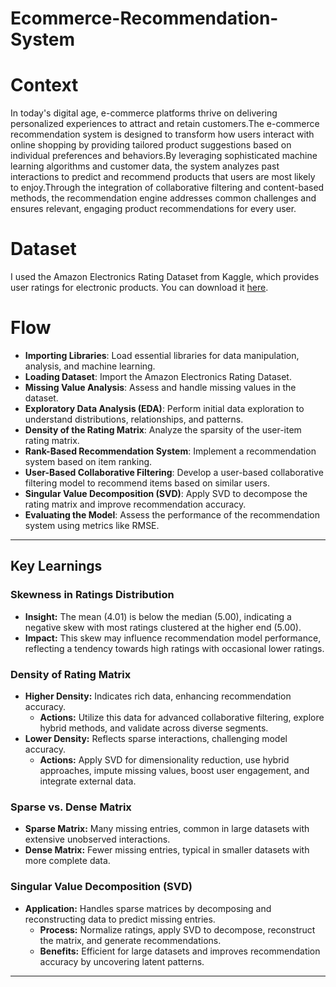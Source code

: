 # Ecommerce-Recommendation-System

# Context 

In today's digital age, e-commerce platforms thrive on delivering personalized experiences to attract and retain customers.The e-commerce recommendation system is designed to transform how users interact with online shopping by providing tailored product suggestions based on individual preferences and behaviors.By leveraging sophisticated machine learning algorithms and customer data, the system analyzes past interactions to predict and recommend products that users are most likely to enjoy.Through the integration of collaborative filtering and content-based methods, the recommendation engine addresses common challenges and ensures relevant, engaging product recommendations for every user.

# Dataset
I used the Amazon Electronics Rating Dataset from Kaggle, which provides user ratings for electronic products. You can download it [here](https://www.kaggle.com/datasets/vibivij/amazon-electronics-rating-datasetrecommendation/download?datasetVersionNumber=1).

# Flow 

- **Importing Libraries**: Load essential libraries for data manipulation, analysis, and machine learning.
- **Loading Dataset**: Import the Amazon Electronics Rating Dataset.
- **Missing Value Analysis**: Assess and handle missing values in the dataset.
- **Exploratory Data Analysis (EDA)**: Perform initial data exploration to understand distributions, relationships, and patterns.
- **Density of the Rating Matrix**: Analyze the sparsity of the user-item rating matrix.
- **Rank-Based Recommendation System**: Implement a recommendation system based on item ranking.
- **User-Based Collaborative Filtering**: Develop a user-based collaborative filtering model to recommend items based on similar users.
- **Singular Value Decomposition (SVD)**: Apply SVD to decompose the rating matrix and improve recommendation accuracy.
- **Evaluating the Model**: Assess the performance of the recommendation system using metrics like RMSE.



---

## Key Learnings

### Skewness in Ratings Distribution
- **Insight:** The mean (4.01) is below the median (5.00), indicating a negative skew with most ratings clustered at the higher end (5.00).
- **Impact:** This skew may influence recommendation model performance, reflecting a tendency towards high ratings with occasional lower ratings.

### Density of Rating Matrix
- **Higher Density:** Indicates rich data, enhancing recommendation accuracy.
  - **Actions:** Utilize this data for advanced collaborative filtering, explore hybrid methods, and validate across diverse segments.
- **Lower Density:** Reflects sparse interactions, challenging model accuracy.
  - **Actions:** Apply SVD for dimensionality reduction, use hybrid approaches, impute missing values, boost user engagement, and integrate external data.

### Sparse vs. Dense Matrix
- **Sparse Matrix:** Many missing entries, common in large datasets with extensive unobserved interactions.
- **Dense Matrix:** Fewer missing entries, typical in smaller datasets with more complete data.

### Singular Value Decomposition (SVD)
- **Application:** Handles sparse matrices by decomposing and reconstructing data to predict missing entries.
  - **Process:** Normalize ratings, apply SVD to decompose, reconstruct the matrix, and generate recommendations.
  - **Benefits:** Efficient for large datasets and improves recommendation accuracy by uncovering latent patterns.

---
